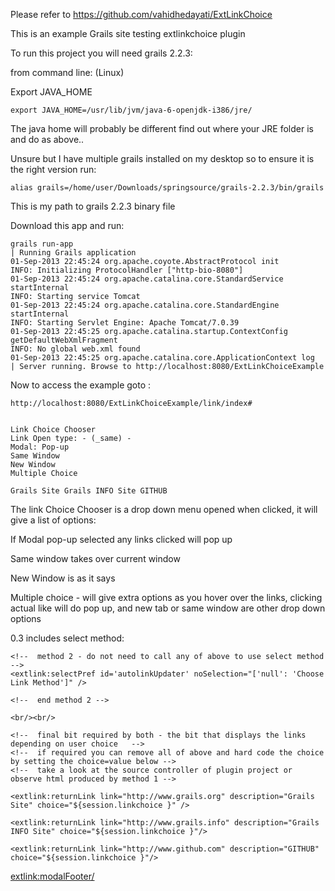 Please refer to https://github.com/vahidhedayati/ExtLinkChoice

This is an example Grails site testing extlinkchoice plugin


To run this project you will need grails 2.2.3:

from command line: (Linux)

Export JAVA_HOME

    export JAVA_HOME=/usr/lib/jvm/java-6-openjdk-i386/jre/   
    
The java home will probably be different find out where your JRE folder is and do as above..
    
    
    
Unsure but I have multiple grails installed on my desktop so to ensure it is the right version run:
 
    alias grails=/home/user/Downloads/springsource/grails-2.2.3/bin/grails


This is my path to grails 2.2.3 binary file


Download this app and run:

    grails run-app
    | Running Grails application
    01-Sep-2013 22:45:24 org.apache.coyote.AbstractProtocol init
    INFO: Initializing ProtocolHandler ["http-bio-8080"]
    01-Sep-2013 22:45:24 org.apache.catalina.core.StandardService startInternal
    INFO: Starting service Tomcat
    01-Sep-2013 22:45:24 org.apache.catalina.core.StandardEngine startInternal
    INFO: Starting Servlet Engine: Apache Tomcat/7.0.39
    01-Sep-2013 22:45:25 org.apache.catalina.startup.ContextConfig getDefaultWebXmlFragment
    INFO: No global web.xml found
    01-Sep-2013 22:45:25 org.apache.catalina.core.ApplicationContext log
    | Server running. Browse to http://localhost:8080/ExtLinkChoiceExample


Now to access the example goto :

    http://localhost:8080/ExtLinkChoiceExample/link/index#


    Link Choice Chooser
    Link Open type: - (_same) -
    Modal: Pop-up
    Same Window
    New Window
    Multiple Choice

    Grails Site Grails INFO Site GITHUB



The link Choice Chooser is a drop down menu opened when clicked, it will give a list of options:

If Modal pop-up selected any links clicked will pop up

Same window takes over current window

New Window is as it says

Multiple choice - will give extra options as you hover over the links, clicking actual like will do pop up, and new tab or same window are other drop down options




0.3 includes select method:

    <!--  method 2 - do not need to call any of above to use select method -->
    <extlink:selectPref id='autolinkUpdater' noSelection="['null': 'Choose Link Method']" />

    <!--  end method 2 -->

    <br/><br/>

    <!--  final bit required by both - the bit that displays the links depending on user choice   -->
    <!--  if required you can remove all of above and hard code the choice by setting the choice=value below -->
    <!--  take a look at the source controller of plugin project or observe html produced by method 1 -->

    <extlink:returnLink link="http://www.grails.org" description="Grails Site" choice="${session.linkchoice }" />

    <extlink:returnLink link="http://www.grails.info" description="Grails INFO Site" choice="${session.linkchoice }"/>

    <extlink:returnLink link="http://www.github.com" description="GITHUB" choice="${session.linkchoice }"/>



<extlink:modalFooter/>
